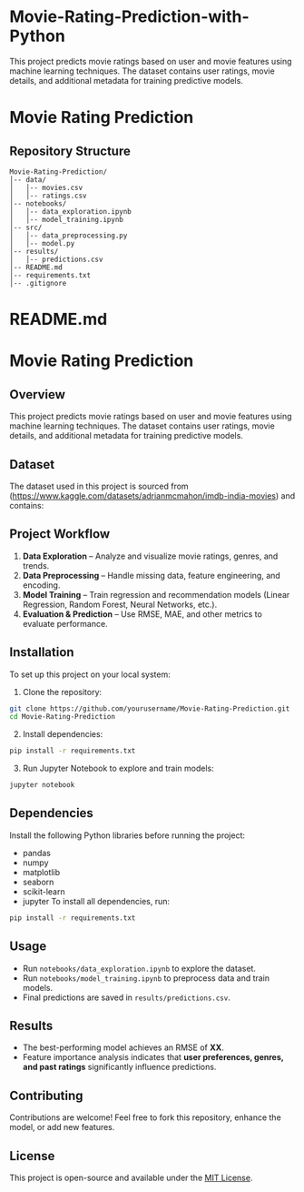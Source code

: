 # Movie-Rating-Prediction-with-Python
This project predicts movie ratings based on user and movie features using machine learning techniques. The dataset contains user ratings, movie details, and additional metadata for training predictive models.
# Movie Rating Prediction

## Repository Structure
```
Movie-Rating-Prediction/
│-- data/
│   │-- movies.csv
│   │-- ratings.csv
│-- notebooks/
│   │-- data_exploration.ipynb
│   │-- model_training.ipynb
│-- src/
│   │-- data_preprocessing.py
│   │-- model.py
│-- results/
│   │-- predictions.csv
│-- README.md
│-- requirements.txt
│-- .gitignore
```
# README.md

# Movie Rating Prediction

## Overview
This project predicts movie ratings based on user and movie features using machine learning techniques. The dataset contains user ratings, movie details, and additional metadata for training predictive models.

## Dataset
The dataset used in this project is sourced from (https://www.kaggle.com/datasets/adrianmcmahon/imdb-india-movies) and contains:


## Project Workflow
1. **Data Exploration** – Analyze and visualize movie ratings, genres, and trends.
2. **Data Preprocessing** – Handle missing data, feature engineering, and encoding.
3. **Model Training** – Train regression and recommendation models (Linear Regression, Random Forest, Neural Networks, etc.).
4. **Evaluation & Prediction** – Use RMSE, MAE, and other metrics to evaluate performance.

## Installation
To set up this project on your local system:

1. Clone the repository:
```bash
git clone https://github.com/yourusername/Movie-Rating-Prediction.git
cd Movie-Rating-Prediction
```
2. Install dependencies:
```bash
pip install -r requirements.txt
```
3. Run Jupyter Notebook to explore and train models:
```bash
jupyter notebook
```
## Dependencies
Install the following Python libraries before running the project:
- pandas
- numpy
- matplotlib
- seaborn
- scikit-learn
- jupyter
To install all dependencies, run:
```bash
pip install -r requirements.txt
```

## Usage
- Run `notebooks/data_exploration.ipynb` to explore the dataset.
- Run `notebooks/model_training.ipynb` to preprocess data and train models.
- Final predictions are saved in `results/predictions.csv`.

## Results
- The best-performing model achieves an RMSE of **XX**.
- Feature importance analysis indicates that **user preferences, genres, and past ratings** significantly influence predictions.

## Contributing
Contributions are welcome! Feel free to fork this repository, enhance the model, or add new features.

## License
This project is open-source and available under the [MIT License](LICENSE).


